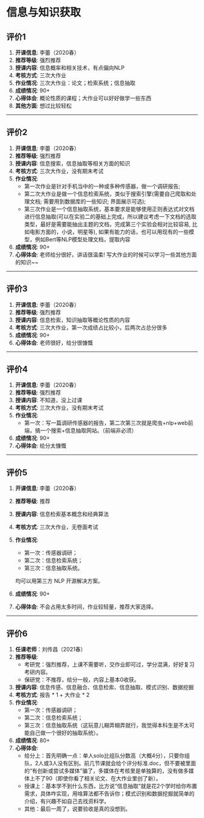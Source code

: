# 信息与知识获取

## 评价1

1. **开课信息**: 李蕾（2020春）
2. **推荐等级**: 强烈推荐
3. **授课内容**: 信息概率和相关技术，有点偏向NLP
4. **考核方式**: 三次大作业
5. **作业情况**: 三次大作业：论文；检索系统；信息抽取
6. **成绩情况**: 90+
7. **心得体会**: 概论性质的课程；大作业可以好好做学一些东西
8. **其他方面**: 想过比较轻松

---

## 评价2

1. **开课信息**: 李蕾（2020春）
2. **推荐等级**: 强烈推荐
3. **授课内容**: 信息搜索，信息抽取等相关方面的知识
4. **考核方式**: 三次大作业，没有期末考试
5. **作业情况**:
    * 第一次作业是针对手机当中的一种或多种传感器，做一个调研报告;
    * 第二次大作业是做一个信息检索系统，类似于搜索引擎(需要自己爬取和处理文档; 需要用到数据库的一些知识; 界面展示可选);
    * 第三次作业是一个信息抽取系统，基本要求是能够使用正则表达式对文档进行信息抽取(可以在实验二的基础上完成，所以建议考虑一下文档的选取类型，最好是需要能抽出主题的文档，完成第三个实验会相对比较容易, 比如电影方面的，小说，明星等), 如果有能力的话，也可以用现有的一些模型，例如Bert等NLP模型处理文档，提取内容
6. **成绩情况**: 90+
7. **心得体会**: 老师给分很好，讲话很温柔! 写大作业的时候可以学习一些其他方面的知识~~

---

## 评价3

1. **开课信息**: 李蕾（2020春）
2. **推荐等级**: 强烈推荐
3. **授课内容**: 信息检索，知识抽取等概论性质的内容
4. **考核方式**: 三次大作业，第一次成绩占比较小，后两次占总分很多
5. **成绩情况**: 90+
6. **心得体会**: 老师很好，给分很慷慨

---

## 评价4

1. **开课信息**: 李蕾（2020春）
2. **推荐等级**: 强烈推荐
3. **授课内容**: 不知道，没上过课
4. **考核方式**: 三次大作业，没有期末考试
5. **作业情况**:
    * 第一次：写一篇调研传感器的报告，第二次第三次就是爬虫+nlp+web前端，搞一个搜索+信息抽取网站。（前端非必须）
6. **成绩情况**: 90+
7. **心得体会**: 给分太慷慨

---

## 评价5

1. **开课信息**: 李蕾（2020春）
2. **推荐等级**: 推荐
3. **授课内容**: 信息检索基本概念和经典算法
4. **考核方式**: 三次大作业，无卷面考试
5. **作业情况**:
    * 第一次：传感器调研；
    * 第二次：信息检索系统；
    * 第三次：信息抽取系统。
    
    均可以用第三方 NLP 开源解决方案。
6. **成绩情况**: 90+
7. **心得体会**: 不会占用太多时间，作业较轻量，推荐大家选择。

---

## 评价6

1. **任课老师**：刘传昌（2021春）
2. **推荐等级**: 
    * 考研党：强烈推荐，上课不需要听，交作业即可过，学分混满，好好复习考研内容。
    * 保研党：不推荐，给分一般，内容上基本0收获。
3. **授课内容**: 信息传感、信息融合、信息检索、信息抽取、模式识别、数据挖掘
4. **考核方式**: 报告 * 1 + 大作业 * 2
5. **作业情况**:
    * 第一次：传感器调研；
    * 第二次：信息检索系统；
    * 第三次：信息抽取系统（这玩意儿糊弄糊弄就行，我觉得本科生是不太可能自己做一个很好的抽取系统）。
6. **成绩情况**: 80+
7. **心得体会**: 
   * 给分上：首先明确一点：单人solo比组队分数高（大概4分），只要你组队，2人或3人没有区别。前几节课就会给个评分标准.doc，但不要被里面的“有创新或尝试多媒体”骗了，多媒体在考核里是单独算的，没有做多媒体上不了90（即使你看了相关论文、在大作业里创了新）。
   * 授课上：基本学不到什么东西，比方说“信息抽取”就是花2个学时给你布置需求，具体咋实现，用啥算法都不告诉你；模式识别和数据挖掘就简单的介绍，有兴趣不如自己去找资料学。
   * 其他：最后一周了，说要验收是真的没想到。
